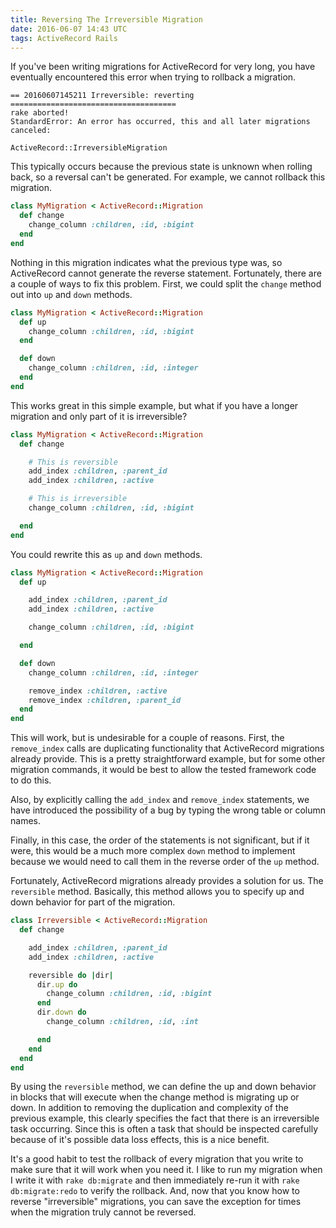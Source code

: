 ```yaml
---
title: Reversing The Irreversible Migration
date: 2016-06-07 14:43 UTC
tags: ActiveRecord Rails
---
```


If you've been writing migrations for ActiveRecord for very long, you have eventually encountered this
error when trying to rollback a migration.  

```
== 20160607145211 Irreversible: reverting =====================================
rake aborted!
StandardError: An error has occurred, this and all later migrations canceled:

ActiveRecord::IrreversibleMigration
```

This typically occurs because the previous state is unknown when rolling back, so a reversal can't be
generated.  For example, we cannot rollback this migration.

```ruby
class MyMigration < ActiveRecord::Migration
  def change
    change_column :children, :id, :bigint
  end
end
```

Nothing in this migration indicates what the previous type was, so ActiveRecord cannot generate
the reverse statement.  Fortunately, there are a couple of ways to fix this problem.  First,
we could split the `change` method out into `up` and `down` methods.

```ruby
class MyMigration < ActiveRecord::Migration
  def up
    change_column :children, :id, :bigint
  end

  def down
    change_column :children, :id, :integer
  end
end
```

This works great in this simple example, but what if you have a longer migration and only part of
it is irreversible?

```ruby
class MyMigration < ActiveRecord::Migration
  def change

    # This is reversible
    add_index :children, :parent_id
    add_index :children, :active

    # This is irreversible
    change_column :children, :id, :bigint

  end
end
```

You could rewrite this as `up` and `down` methods.

```ruby
class MyMigration < ActiveRecord::Migration
  def up

    add_index :children, :parent_id
    add_index :children, :active

    change_column :children, :id, :bigint

  end

  def down
    change_column :children, :id, :integer

    remove_index :children, :active
    remove_index :children, :parent_id
  end
end
```

This will work, but is undesirable for a couple of reasons.  First, the `remove_index` calls
are duplicating functionality that ActiveRecord migrations already provide.  This is a pretty
straightforward example, but for some other migration commands, it would be best to allow the
tested framework code to do this.

Also, by explicitly calling the `add_index` and `remove_index` statements,
we have introduced the possibility of a bug by typing the wrong table or column names.

Finally, in this case, the order of the statements is not significant, but if it were, this would
be a much more complex `down` method to implement because we would need to call them in the
reverse order of the `up` method.

Fortunately, ActiveRecord migrations already provides a solution for us.  The `reversible` method.
Basically, this method allows you to specify up and down behavior for part of the migration.

```ruby
class Irreversible < ActiveRecord::Migration
  def change

    add_index :children, :parent_id
    add_index :children, :active

    reversible do |dir|
      dir.up do
        change_column :children, :id, :bigint
      end
      dir.down do
        change_column :children, :id, :int

      end
    end
  end
end
```

By using the `reversible` method, we can define the up and down behavior in blocks that will
execute when the change method is migrating up or down.  In addition to removing the duplication
and complexity of the previous example, this clearly specifies the fact that there is an
irreversible task occurring.  Since this is often a task that should be inspected carefully
because of it's possible data loss effects, this is a nice benefit.

It's a good habit to test the rollback of every migration that you write to make sure that it
will work when you need it.  I like to run my migration when I write it with `rake db:migrate` and
then immediately re-run it with `rake db:migrate:redo` to verify the rollback.  And, now that you know how to
reverse "irreversible" migrations, you can save the exception for times when the migration truly cannot be reversed.
